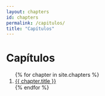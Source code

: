 ```yaml
---
layout: chapters
id: chapters
permalink: /capitulos/
title: "Capítulos"
---
```


# Capítulos

<ol>
	{% for chapter in site.chapters %}
		<li>
			<a href="{{ chapter.url }}"> {{ chapter.title }} </a>
		</li>
	{% endfor %}
</ol>
